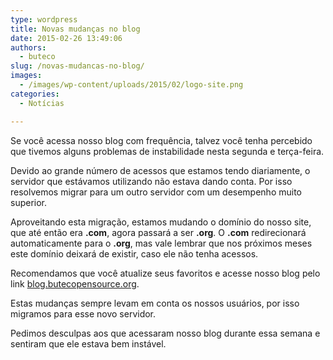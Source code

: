 ```yaml
---
type: wordpress
title: Novas mudanças no blog
date: 2015-02-26 13:49:06
authors:
  - buteco
slug: /novas-mudancas-no-blog/
images:
  - /images/wp-content/uploads/2015/02/logo-site.png
categories:
  - Notícias

---
```


Se você acessa nosso blog com frequência, talvez você tenha percebido que tivemos alguns problemas de instabilidade nesta segunda e terça-feira.

Devido ao grande número de acessos que estamos tendo diariamente, o servidor que estávamos utilizando não estava dando conta. Por isso resolvemos migrar para um outro servidor com um desempenho muito superior.

Aproveitando esta migração, estamos mudando o domínio do nosso site, que até então era <strong>.com</strong>, agora passará a ser <strong>.org</strong>. O <strong>.com</strong> redirecionará automaticamente para o <strong>.org</strong>, mas vale lembrar que nos próximos meses este domínio deixará de existir, caso ele não tenha acessos.

Recomendamos que você atualize seus favoritos e acesse nosso blog pelo link <a title="Buteco" href="http://blog.butecopensource.org" target="_blank">blog.butecopensource.org</a>.

Estas mudanças sempre levam em conta os nossos usuários, por isso migramos para esse novo servidor.

Pedimos desculpas aos que acessaram nosso blog durante essa semana e sentiram que ele estava bem instável.